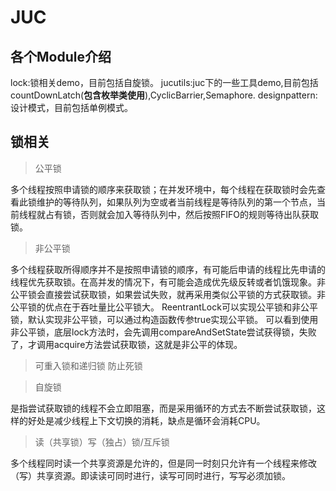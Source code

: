 # JUC
## 各个Module介绍
lock:锁相关demo，目前包括自旋锁。
jucutils:juc下的一些工具demo,目前包括countDownLatch(**包含枚举类使用**),CyclicBarrier,Semaphore.
designpattern:设计模式，目前包括单例模式。
## 锁相关
> 公平锁

多个线程按照申请锁的顺序来获取锁；在并发环境中，每个线程在获取锁时会先查看此锁维护的等待队列，如果队列为空或者当前线程是等待队列的第一个节点，当前线程就占有锁，否则就会加入等待队列中，然后按照FIFO的规则等待出队获取锁。
> 非公平锁

多个线程获取所得顺序并不是按照申请锁的顺序，有可能后申请的线程比先申请的线程优先获取锁。在高并发的情况下，有可能会造成优先级反转或者饥饿现象。非公平锁会直接尝试获取锁，如果尝试失败，就再采用类似公平锁的方式获取锁。非公平锁的优点在于吞吐量比公平锁大。
ReentrantLock可以实现公平锁和非公平锁，默认实现非公平锁，可以通过构造函数传参true实现公平锁。
可以看到使用非公平锁，底层lock方法时，会先调用compareAndSetState尝试获得锁，失败了，才调用acquire方法尝试获取锁，这就是非公平的体现。
> 可重入锁和递归锁 防止死锁

> 自旋锁

是指尝试获取锁的线程不会立即阻塞，而是采用循环的方式去不断尝试获取锁，这样的好处是减少线程上下文切换的消耗，缺点是循环会消耗CPU。

> 读（共享锁）写（独占）锁/互斥锁

多个线程同时读一个共享资源是允许的，但是同一时刻只允许有一个线程来修改（写）共享资源。即读读可同时进行，读写可同时进行，写写必须加锁。
